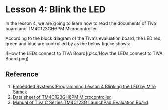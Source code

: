 # Lesson 4: Blink the LED

In the lesson 4, we are going to learn how to read the documents of Tiva board and TM4C123GH6PM Microcontroller. 

According to the block diagram of the Tiva's evaluation board, the LED red, green and blue are controlled by as the below figure shows:

![How the LEDs connect to TIVA Board](pics/How the LEDs connect to TIVA Board.png)

## Reference
1. [Embedded Systems Programming Lesson 4 Blinking the LED by Miro Samek](https://www.youtube.com/watch?v=D0VuYe77Wu0&list=PLfcIZXsDLA1-QEyrD4R9YcWWKpbCcrGVP&index=5)
2. [Data sheet of TM4C123GH6PM Microcontroller](https://www.ti.com/lit/ds/symlink/tm4c123gh6pm.pdf?ts=1629421963999&ref_url=https%253A%252F%252Fwww.google.com%252F)
3. [Manual of Tiva C Series TM4C123G LaunchPad Evaluation Board](https://www.ti.com/lit/ug/spmu296/spmu296.pdf?ts=1629375237888&ref_url=https%253A%252F%252Fwww.google.com%252F)